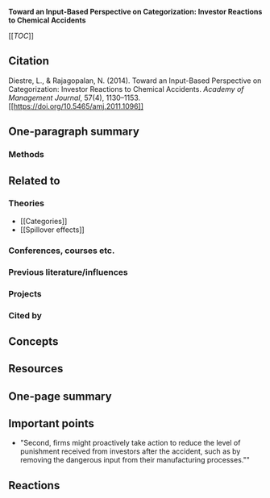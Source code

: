**Toward an Input-Based Perspective on Categorization: Investor Reactions to Chemical Accidents**

[[_TOC_]]

## Citation

Diestre, L., & Rajagopalan, N. (2014). Toward an Input-Based Perspective on Categorization: Investor Reactions to Chemical Accidents. *Academy of Management Journal*, 57(4), 1130–1153. [[https://doi.org/10.5465/amj.2011.1096]]

## One-paragraph summary

### Methods

## Related to

### Theories
* [[Categories]]
* [[Spillover effects]]

### Conferences, courses etc.

### Previous literature/influences

### Projects

### Cited by

## Concepts

## Resources

## One-page summary

## Important points
* "Second, firms might proactively take action to reduce the level of punishment received from investors after the accident, such as by removing the dangerous input from their manufacturing processes.""

## Reactions